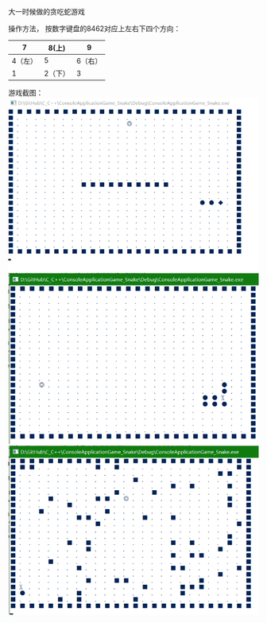 ﻿大一时候做的贪吃蛇游戏

操作方法，
按数字键盘的8462对应上左右下四个方向：

7 | 8(上)|	9
--|--|--
4（左）	|	5	|	6（右）
1	|	2（下）	|	3

游戏截图：
![](./screenShots/snake1.png)
![](./screenShots/snake2.png)
![](./screenShots/snake3.png)